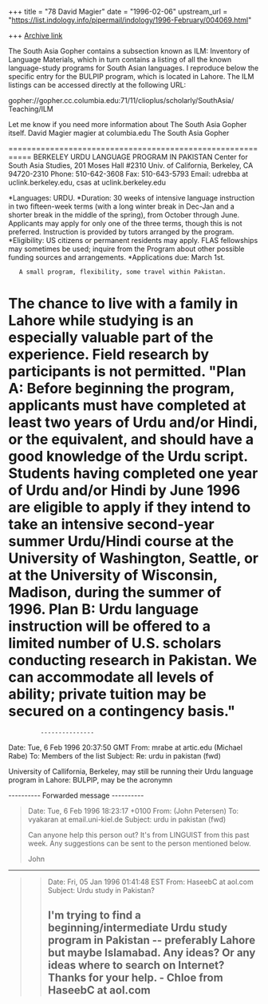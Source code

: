 +++
title = "78 David Magier"
date = "1996-02-06"
upstream_url = "https://list.indology.info/pipermail/indology/1996-February/004069.html"

+++
[Archive link](https://list.indology.info/pipermail/indology/1996-February/004069.html)

The South Asia Gopher contains a subsection known as ILM: Inventory of
Language Materials, which in turn contains a listing of all the known
language-study programs for South Asian languages. I reproduce below
the specific entry for the BULPIP program, which is located in Lahore.
The ILM listings can be accessed directly at the following URL:

gopher://gopher.cc.columbia.edu:71/11/clioplus/scholarly/SouthAsia/
 Teaching/ILM

Let me know if you need more information about The South Asia Gopher
itself.
David Magier
magier at columbia.edu
The South Asia Gopher

===========================================================
BERKELEY URDU LANGUAGE PROGRAM IN PAKISTAN
Center for South Asia Studies, 201 Moses Hall #2310
Univ. of California, Berkeley, CA 94720-2310
Phone:  510-642-3608
Fax:  510-643-5793
Email:  udrebba at uclink.berkeley.edu, csas at uclink.berkeley.edu

*Languages:  URDU.
*Duration:  30 weeks of intensive language instruction in two
       fifteen-week terms (with a long winter break in Dec-Jan
       and a shorter break in the middle of the spring), from
       October through June.  Applicants may apply for only one
       of the three terms, though this is not preferred.
       Instruction is provided by tutors arranged by the program.
*Eligibility:  US citizens or permanent residents may apply.
       FLAS fellowships may sometimes be used; inquire from the
       Program about other possible funding sources and
       arrangements.
*Applications due:  March 1st.

       A small program, flexibility, some travel within Pakistan.
The chance to live with a family in Lahore while studying is an
especially valuable part of the experience.  Field research by
participants is not permitted.
       "Plan A:  Before beginning the program, applicants must
have completed at least two years of Urdu and/or Hindi, or the
equivalent, and should have a good knowledge of the Urdu script.
Students having completed one year of Urdu and/or Hindi by June
1996 are eligible to apply if they intend to take an intensive
second-year summer Urdu/Hindi course at the University of
Washington, Seattle, or at the University of Wisconsin, Madison,
during the summer of 1996.
       Plan B:  Urdu language instruction will be offered to a
limited number of U.S. scholars conducting research in Pakistan.
We can accommodate all levels of ability; private tuition may be
secured on a contingency basis."
================================================================   
             ---------------
Date: Tue,  6 Feb 1996 20:37:50 GMT
From: mrabe at artic.edu (Michael Rabe)
To: Members of the list <indology at liverpool.ac.uk>
Subject: Re: urdu in pakistan (fwd)

University of Callifornia, Berkeley, may still be running their Urdu
language program in Lahore:  BULPIP, may be the acronymn

---------- Forwarded message ----------
>Date: Tue, 6 Feb 1996 18:23:17 +0100
>From:  (John Petersen) <wieson at toppoint.de>
>To: vyakaran at email.uni-kiel.de
>Subject: urdu in pakistan (fwd)
>
>Can anyone help this person out? It's from LINGUIST from this past week. Any
>suggestions can be sent to the person mentioned below.
>
>John
>
------------------
>> Date:  Fri, 05 Jan 1996 01:41:48 EST
>> From:  HaseebC at aol.com
>> Subject:  Urdu study in Pakistan?
>>
>> I'm trying to find a beginning/intermediate Urdu study program in 
>> Pakistan --
>> preferably Lahore but maybe Islamabad.  Any ideas?  Or any ideas where to
>> search on Internet?  Thanks for your help. - Chloe from HaseebC at aol.com
>> ------------------------------------------------------------------------








